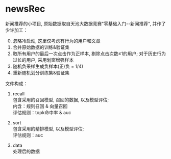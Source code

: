 # newsRec

新闻推荐的小项目, 原始数据取自天池大数据竞赛"零基础入门--新闻推荐", 并作了少许加工：

0. 忽略冷启动, 这里仅考虑有行为的用户和文章
1. 合并原始数据的训练&验证集
2. 取所有用户的最后一次点击作为正样本, 剔除点击次数≤1的用户; 对于历史行为过长的用户, 采用划窗增强样本
3. 随机负采样生成负样本(正/负 = 1/4)
4. 重新随机划分训练集&验证集

文件构成：
1. recall  
    包含采用的召回模型, 召回的数据, 以及模型评估;  
    内含：规则召回 & 向量召回  
    评估规则：topk命中率 & auc

2. sort  
    包含采用的精排模型, 以及模型评估;  
    评估规则：auc

3. data  
    处理后的数据